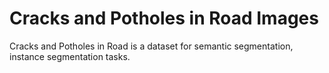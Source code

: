 # Cracks and Potholes in Road Images

Cracks and Potholes in Road is a dataset for semantic segmentation, instance segmentation tasks.